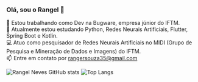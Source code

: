 ### Olá, sou o Rangel 👋

🔭 Estou trabalhando como Dev na Bugware, empresa júnior do IFTM.
<br>
🌱 Atualmente estou estudando Python, Redes Neurais Artificiais, Flutter, Spring Boot e Kotlin.
<br>
💻 Atuo como pesquisador de Redes Neurais Artificiais no MIDI (Grupo de Pesquisa e Mineração de Dados e Imagens) do IFTM.
<br>
📫 Entre em contato por rangersouza35@gmail.com
<br>

![Rangel Neves GitHub stats](https://github-readme-stats.vercel.app/api?username=Rangel64&show_icons=true&theme=radical)
![Top Langs](https://github-readme-stats.vercel.app/api/top-langs/?username=Rangel64&layout=compact&theme=radical)
  

